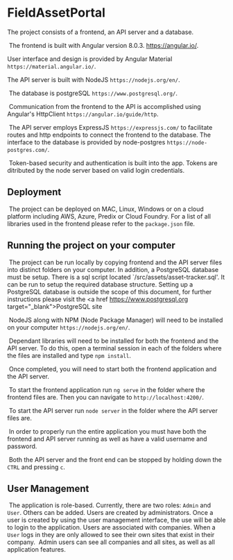 # FieldAssetPortal

The project consists of a frontend, an API server and a database.

​
The frontend is built with Angular version 8.0.3. https://angular.io/.


User interface and design is provided by Angular Material `https://material.angular.io/`.
​

The API server is built with NodeJS `https://nodejs.org/en/`.

​
The database is postgreSQL `https://www.postgresql.org/`.

​
Communication from the frontend to the API is accomplished using Angular's HttpClient `https://angular.io/guide/http`.

​
The API server employs ExpressJS `https://expressjs.com/` to facilitate routes and http endpoints to connect the frontend to the database. The interface to the database is provided by node-postgres `https://node-postgres.com/`.

​
Token-based security and authentication is built into the app. Tokens are ditributed by the node server based on valid login credentials.
​
## Deployment
​
The project can be deployed on MAC, Linux, Windows or on a cloud platform including AWS, Azure, Predix or Cloud Foundry. For a list of all libraries used in the frontend please refer to the `package.json` file.
​
## Running the project on your computer
​
The project can be run locally by copying frontend and the API server files into distinct folders on your computer. In addition, a PostgreSQL database must be setup. There is a sql script located `/src/assets/asset-tracker.sql'. It can be run to setup the required database structure. Setting up a PostgreSQL database is outside the scope of this document, for further instructions please visit the <a href https://www.postgresql.org target="_blank">PostgreSQL site</a> 

​
NodeJS along with NPM (Node Package Manager) will need to be installed on your computer `https://nodejs.org/en/`. 

​
Dependant libraries will need to be installed for both the frontend and the API server. To do this, open a terminal session in each of the folders where the files are installed and type `npm install`.

​
Once completed, you will need to start both the frontend application and the API server. 

​
To start the frontend application run `ng serve` in the folder where the frontend files are. Then you can navigate to `http://localhost:4200/`.

​
To start the API server run `node server` in the folder where the API server files are.

​
In order to properly run the entire application you must have both the frontend and API server running as well as have a valid username and password.

​
Both the API server and the front end can be stopped by holding down the `CTRL` and pressing `c`.
​
## User Management
​
The application is role-based. Currently, there are two roles: `Admin` and `User`. Others can be added. Users are created by administrators. Once a user is created by using the user management interface, the use will be able to login to the application.
​
Users are associated with companies. When a `User` logs in they are only allowed to see their own sites that exist in their company. 
​
Admin users can see all companies and all sites, as well as all application features.
